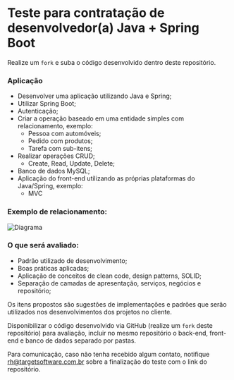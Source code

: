 # Teste para contratação de desenvolvedor(a) Java + Spring Boot

Realize um `fork` e suba o código desenvolvido dentro deste repositório.

### Aplicação
- Desenvolver uma aplicação utilizando Java e Spring;
- Utilizar Spring Boot;
- Autenticação;
- Criar a operação baseado em uma entidade simples com relacionamento, exemplo:
  - Pessoa com automóveis;
  - Pedido com produtos;
  - Tarefa com sub-itens;
- Realizar operações CRUD;
  - Create, Read, Update, Delete;
- Banco de dados MySQL;
- Aplicação do front-end utilizando as próprias plataformas do Java/Spring, exemplo:
  - MVC

### Exemplo de relacionamento:

![Diagrama](https://user-images.githubusercontent.com/9052611/204873954-05bca811-68c0-4059-9457-40565552b1b3.png)

### O que será avaliado:
  - Padrão utilizado de desenvolvimento;
  - Boas práticas aplicadas;
  - Aplicação de conceitos de clean code, design patterns, SOLID;
  - Separação de camadas de apresentação, serviços, negócios e repositório;

Os itens propostos são sugestões de implementações e padrões que serão utilizados nos desenvolvimentos dos projetos no cliente.

Disponibilizar o código desenvolvido via GitHub (realize um `fork` deste repositório) para avaliação, incluir no mesmo repositório o back-end, front-end e banco de dados separado por pastas. 

Para comunicação, caso não tenha recebido algum contato, notifique rh@targetsoftware.com.br sobre a finalização do teste com o link do repositório.
